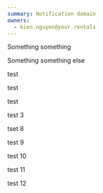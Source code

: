 ```yaml
---
summary: Notification domain
owners:
  - kien.nguyen@your.rentals
---
```


Something something

Something something else



test 

test

test

test 3

tset 8

test 9

test 10

test 11

test 12
